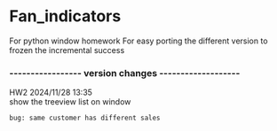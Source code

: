 # Fan_indicators
For python window homework
For easy porting the different version to frozen the incremental success 

### ----------------- version changes -------------------
HW2  2024/11/28 13:35   
    show the treeview list on window 


    bug: same customer has different sales